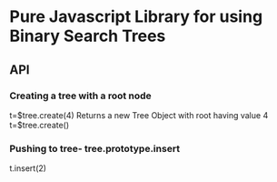 <h1>Pure Javascript Library for using Binary Search Trees</h1>

<h2>API</h2>

<h3>Creating a tree with a root node</h3>
t=$tree.create(4)
Returns a new Tree Object with root having value 4
t=$tree.create()

<h3>Pushing to tree- tree.prototype.insert</h3>
t.insert(2)